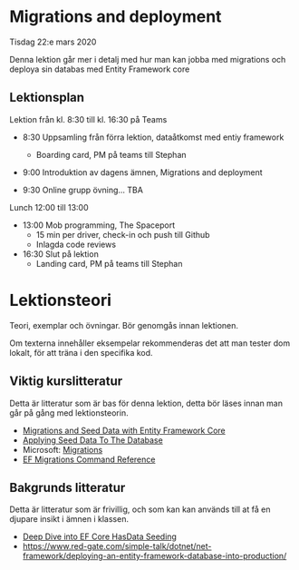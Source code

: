 # Migrations and deployment

Tisdag 22:e mars 2020

Denna lektion går mer i detalj med hur man kan jobba med migrations och deploya sin databas med Entity Framework core

## Lektionsplan
Lektion från kl. 8:30 till kl. 16:30 på Teams

* 8:30 Uppsamling från förra lektion, dataåtkomst med entiy framework
  * Boarding card, PM på teams till Stephan
* 9:00 Introduktion av dagens ämnen, Migrations and deployment

* 9:30 Online grupp övning... TBA

Lunch 12:00 till 13:00

* 13:00 Mob programming, The Spaceport
  * 15 min per driver, check-in och push till Github
  * Inlagda code reviews
* 16:30 Slut på lektion
  * Landing card, PM på teams till Stephan

# Lektionsteori

Teori, exemplar och övningar. Bör genomgås innan lektionen.

Om texterna innehåller eksempelar rekommenderas det att man tester dom lokalt, för att träna i den specifika kod.

## Viktig kurslitteratur
Detta är litteratur som är bas för denna lektion, detta bör läses innan man går på gång med lektionsteorin.

* [Migrations and Seed Data with Entity Framework Core](https://code-maze.com/migrations-and-seed-data-efcore/)
* [Applying Seed Data To The Database](https://www.learnentityframeworkcore.com/migrations/seeding)
* Microsoft: [Migrations](https://docs.microsoft.com/en-us/ef/core/managing-schemas/migrations/?tabs=dotnet-core-cli)
* [EF Migrations Command Reference](https://coding.abel.nu/2012/03/ef-migrations-command-reference/)

## Bakgrunds litteratur
Detta är litteratur som är frivillig, och som kan kan används till at få en djupare insikt i ämnen i klassen.

* [Deep Dive into EF Core HasData Seeding](https://docs.microsoft.com/en-us/archive/msdn-magazine/2018/august/data-points-deep-dive-into-ef-core-hasdata-seeding)
* https://www.red-gate.com/simple-talk/dotnet/net-framework/deploying-an-entity-framework-database-into-production/
